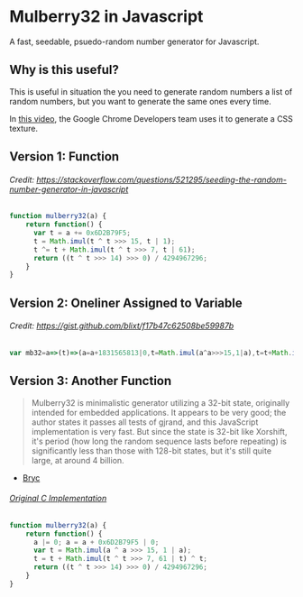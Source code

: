 # Mulberry32 in Javascript
A fast, seedable, psuedo-random number generator for Javascript.

## Why is this useful? 
This is useful in situation the you need to generate random numbers a list of random numbers, but you want to generate the same ones every time. 

In [this video](https://www.youtube.com/watch?v=ALKqavp9Fg0&ab_channel=GoogleChromeDevelopers), the Google Chrome Developers team uses it to generate a CSS texture.


## Version 1: Function
###### Credit: https://stackoverflow.com/questions/521295/seeding-the-random-number-generator-in-javascript
```javascript
function mulberry32(a) {
    return function() {
      var t = a += 0x6D2B79F5;
      t = Math.imul(t ^ t >>> 15, t | 1);
      t ^= t + Math.imul(t ^ t >>> 7, t | 61);
      return ((t ^ t >>> 14) >>> 0) / 4294967296;
    }
}
```

## Version 2: Oneliner Assigned to Variable
###### Credit: https://gist.github.com/blixt/f17b47c62508be59987b
```javascript
var mb32=a=>(t)=>(a=a+1831565813|0,t=Math.imul(a^a>>>15,1|a),t=t+Math.imul(t^t>>>7,61|t)^t,(t^t>>>14)>>>0)/2**32;
```

## Version 3: Another Function
>Mulberry32 is minimalistic generator utilizing a 32-bit state, originally intended for embedded applications. It appears to be very good; the author states it passes all tests of gjrand, and this JavaScript implementation is very fast. But since the state is 32-bit like Xorshift, it's period (how long the random sequence lasts before repeating) is significantly less than those with 128-bit states, but it's still quite large, at around 4 billion.
- [Bryc](https://github.com/bryc/code/blob/master/jshash/PRNGs.md)

###### [Original C Implementation](https://gist.github.com/tommyettinger/46a874533244883189143505d203312c)

```javascript
function mulberry32(a) {
    return function() {
      a |= 0; a = a + 0x6D2B79F5 | 0;
      var t = Math.imul(a ^ a >>> 15, 1 | a);
      t = t + Math.imul(t ^ t >>> 7, 61 | t) ^ t;
      return ((t ^ t >>> 14) >>> 0) / 4294967296;
    }
}
```
